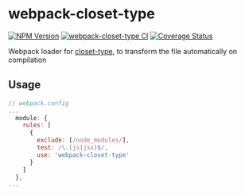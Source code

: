 # webpack-closet-type

[![NPM Version](https://img.shields.io/npm/v/webpack-closet-type.svg)](https://www.npmjs.com/package/webpack-closet-type)
[![webpack-closet-type CI](https://github.com/syarul/webpack-closet-type/actions/workflows/main-ci.yml/badge.svg)](https://github.com/syarul/webpack-closet-type/actions/workflows/main-ci.yml)
[![Coverage Status](https://coveralls.io/repos/github/syarul/webpack-closet-type/badge.svg?branch=main)](https://coveralls.io/github/syarul/webpack-closet-type?branch=main)

Webpack loader for [closet-type](https://github.com/syarul/closet-type), to transform the file automatically on compilation

## Usage

```js
// webpack.config
...
  module: {
    rules: [
      {
        exclude: [/node_modules/],
        test: /\.(js|jsx)$/,
        use: 'webpack-closet-type'
      }
    ]
  },
...
```
